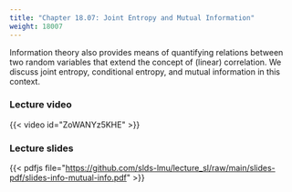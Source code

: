 ```yaml
---
title: "Chapter 18.07: Joint Entropy and Mutual Information"
weight: 18007
---
```

Information theory also provides means of quantifying relations between two random variables that extend the concept of (linear) correlation. We discuss joint entropy, conditional entropy, and mutual information in this context. 

<!--more-->

### Lecture video

{{< video id="ZoWANYz5KHE" >}}

### Lecture slides

{{< pdfjs file="https://github.com/slds-lmu/lecture_sl/raw/main/slides-pdf/slides-info-mutual-info.pdf" >}}
